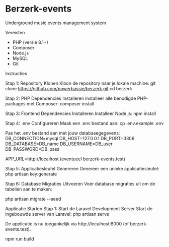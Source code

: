 # Berzerk-events
Underground music events management system

Vereisten
- PHP (versie 8.1+)
- Composer
- Node.js
- MySQL
- Git 

Instructies 

Stap 1: Repository Klonen
Kloon de repository naar je lokale machine:
git clone https://github.com/powerbassie/berzerk.git
cd berzerk

Stap 2: PHP Dependencies Installeren
Installeer alle benodigde PHP-packages met Composer:
composer install

Stap 3: Frontend Dependencies Installeren
Installeer Node.js:
npm install

Stap 4: .env Configureren
Maak een .env bestand aan:
cp .env.example .env

Pas het .env bestand aan met jouw databasegegevens:
DB_CONNECTION=mysql
DB_HOST=127.0.0.1
DB_PORT=3306
DB_DATABASE=DB_name
DB_USERNAME=DB_user
DB_PASSWORD=DB_pass

APP_URL=http://localhost (eventueel berzerk-events.test)

Stap 5: Applicatiesleutel Genereren
Genereer een unieke applicatiesleutel:
php artisan key:generate

Stap 6: Database Migraties Uitvoeren
Voer database migraties uit om de tabellen aan te maken:

php artisan migrate --seed

Applicatie Starten
Stap 1: Start de Laravel Development Server
Start de ingebouwde server van Laravel:
php artisan serve

De applicatie is nu toegankelijk via http://localhost:8000 (of berzerk-events.test).

npm run build
